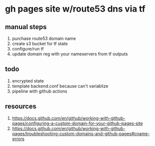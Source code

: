 # gh pages site w/route53 dns via tf

## **manual steps**
1. purchase route53 domain name
1. create s3 bucket for tf state
1. configure/run tf 
1. update domain reg with your nameservers from tf outputs

## **todo**
1. encrypted state
1. template backend.conf because can't variablize
1. pipeline with github actions

## **resources**
1. <https://docs.github.com/en/github/working-with-github-pages/configuring-a-custom-domain-for-your-github-pages-site>
1. <https://docs.github.com/en/github/working-with-github-pages/troubleshooting-custom-domains-and-github-pages#cname-errors>
